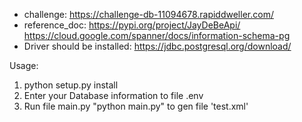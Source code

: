 - challenge: https://challenge-db-11094678.rapiddweller.com/
- reference_doc: https://pypi.org/project/JayDeBeApi/
                 https://cloud.google.com/spanner/docs/information-schema-pg
- Driver should be installed: https://jdbc.postgresql.org/download/

Usage:

1. python setup.py install
2. Enter your Database information to file .env
3. Run file main.py "python main.py" to gen file 'test.xml'



